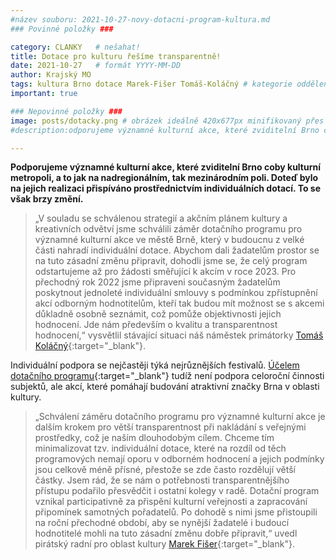 ```yaml
---
#název souboru: 2021-10-27-novy-dotacni-program-kultura.md
### Povinné položky ###

category: CLANKY   # nešahat!
title: Dotace pro kulturu řešíme transparentně! 
date: 2021-10-27   # formát YYYY-MM-DD
author: Krajský MO
tags: kultura Brno dotace Marek-Fišer Tomáš-Koláčný # kategorie odděleny mezerami, např. volby zemědělství životní-prostředí piráti (viz https://jihomoravsky.pirati.cz/tags/)
important: true

### Nepovinné položky ###
image: posts/dotacky.png # obrázek ideálně 420x677px minifikovaný přes https://tinypng.com/
#description:odporujeme významné kulturní akce, které zviditelní Brno coby kulturní metropoli, a to jak na nadregionálním, tak mezinárodním poli. Doteď  bylo na jejich realizaci přispíváno prostřednictvím individuálních dotací. To se však brzy změní

---
```

**Podporujeme významné kulturní akce, které zviditelní Brno coby kulturní metropoli, a to jak na nadregionálním, tak mezinárodním poli. Doteď  bylo na jejich realizaci přispíváno prostřednictvím individuálních dotací. To se však brzy změní.**

> „V souladu se schválenou strategií a akčním plánem kultury a kreativních odvětví jsme schválili záměr dotačního programu pro významné kulturní akce ve městě Brně, který v budoucnu z velké části nahradí individuální dotace. Abychom dali žadatelům prostor se na tuto zásadní změnu připravit, dohodli jsme se, že celý program odstartujeme až pro žádosti směřující k akcím v roce 2023. Pro přechodný rok 2022 jsme připraveni současným žadatelům poskytnout jednoleté individuální smlouvy s podmínkou zpřístupnění akcí odborným hodnotitelům, kteří tak budou mít možnost se s akcemi důkladně osobně seznámit, což pomůže objektivnosti jejich hodnocení. Jde nám především o kvalitu a transparentnost hodnocení,“ vysvětlil stávající situaci náš náměstek primátorky [Tomáš Koláčný](https://jihomoravsky.pirati.cz/lide/tomas-kolacny/){:target="_blank"}.
> 

Individuální podpora se nejčastěji týká nejrůznějších festivalů. [Účelem dotačního programu](https://www.brno.cz/brno-aktualne/tiskovy-servis/tiskove-zpravy/a/mesto-predstavilo-zamer-vyhlasit-dotacni-program-pro-vyznamne-kulturni-akce-v-oblasti-kultury/){:target="_blank"} tudíž není podpora celoroční činnosti subjektů, ale akcí, které pomáhají budování atraktivní značky Brna v oblasti kultury.

> „Schválení záměru dotačního programu pro významné kulturní akce je dalším krokem pro větší transparentnost při nakládání s veřejnými prostředky, což je naším dlouhodobým cílem. Chceme tím minimalizovat tzv. individuální dotace, které na rozdíl od těch programových nemají oporu v odborném hodnocení a jejich podmínky jsou celkově méně přísné, přestože se zde často rozdělují větší částky. Jsem rád, že se nám o potřebnosti transparentnějšího přístupu podařilo přesvědčit i ostatní kolegy v radě. Dotační program vznikal participativně za přispění kulturní veřejnosti a zapracování připomínek samotných pořadatelů. Po dohodě s nimi jsme přistoupili na roční přechodné období, aby se nynější žadatelé i budoucí hodnotitelé mohli na tuto zásadní změnu dobře připravit,“ uvedl pirátský radní pro oblast kultury [Marek Fišer](https://jihomoravsky.pirati.cz/lide/marek-fiser/){:target="_blank"}.
> 

